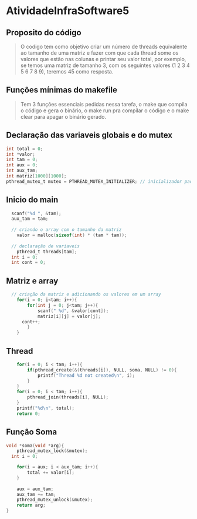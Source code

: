 # AtividadeInfraSoftware5

## Proposito do código

>O codigo tem como objetivo criar um número de threads equivalente ao tamanho de uma matriz e fazer com que cada thread some os valores que estão nas colunas e printar seu valor total, por exemplo, se temos uma matriz de tamanho 3, com os seguintes valores (1 2 3 4 5 6 7 8 9), teremos 45 como resposta.

## Funções mínimas do makefile

> Tem 3 funções essenciais pedidas nessa tarefa, o make que compila o código e gera o binário, o make run pra compilar o código e o make clear para apagar o binário gerado.

## Declaração das variaveis globais e do mutex

```c 
int total = 0;
int *valor;
int tam = 0;
int aux = 0;
int aux_tam;
int matriz[1000][1000];
pthread_mutex_t mutex = PTHREAD_MUTEX_INITIALIZER; // inicializador padrão
```

## Inicio do main

```c
  scanf("%d ", &tam);
  aux_tam = tam;
  
  // criando o array com o tamanho da matriz
	valor = malloc(sizeof(int) * (tam * tam));
  
  // declaração de variaveis
	pthread_t threads[tam];
  int i = 0;
  int cont = 0;
```

## Matriz e array

```c
  // criação da matriz e adicionando os valores em um array
	for(i = 0; i<tam; i++){
		for(int j = 0; j<tam; j++){
			scanf(" %d", &valor[cont]);
			matriz[i][j] = valor[j];
      cont++;
		}
	}
```

## Thread

```c
	for(i = 0; i < tam; i++){
		if(pthread_create(&(threads[i]), NULL, soma, NULL) != 0){
			printf("Thread %d not created\n", i);
		}
	}
	for(i = 0; i < tam; i++){
		pthread_join(threads[i], NULL);
	}
	printf("%d\n", total);
	return 0;
```

## Função Soma

```c
void *soma(void *arg){
	pthread_mutex_lock(&mutex);
  int i = 0;

	for(i = aux; i < aux_tam; i++){
		total += valor[i]; 
	}
  
	aux = aux_tam;
	aux_tam += tam;
	pthread_mutex_unlock(&mutex);
	return arg;
}
```
